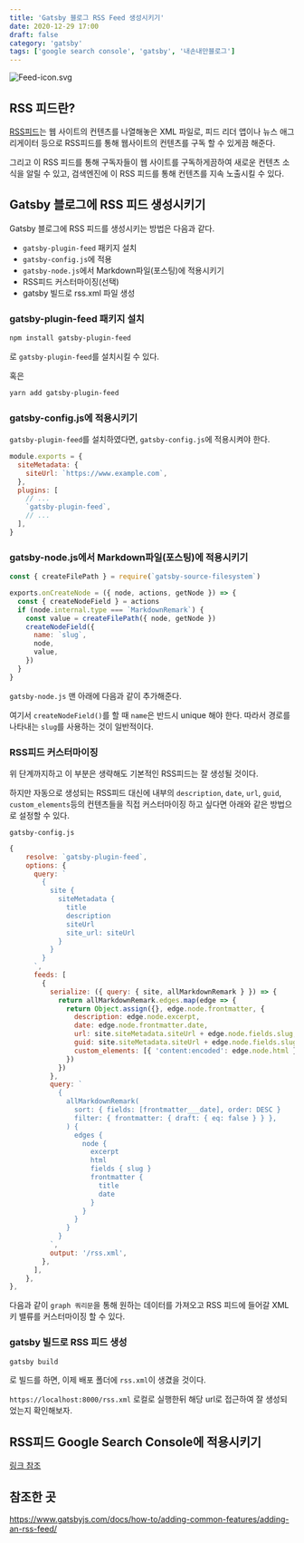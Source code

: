```yaml
---
title: 'Gatsby 블로그 RSS Feed 생성시키기'
date: 2020-12-29 17:00
draft: false
category: 'gatsby'
tags: ['google search console', 'gatsby', '내손내만블로그']
---
```


![Feed-icon.svg](https://upload.wikimedia.org/wikipedia/commons/thumb/4/43/Feed-icon.svg/300px-Feed-icon.svg.png)

## RSS 피드란?

[RSS피드](https://en.wikipedia.org/wiki/RSS)는 웹 사이트의 컨텐츠를 나열해놓은 XML 파일로, 피드 리더 앱이나 뉴스 애그리게이터 등으로 RSS피드를 통해 웹사이트의 컨텐츠를 구독 할 수 있게끔 해준다.

그리고 이 RSS 피드를 통해 구독자들이 웹 사이트를 구독하게끔하여 새로운 컨텐츠 소식을 알릴 수 있고, 검색엔진에 이 RSS 피드를 통해 컨텐츠를 지속 노출시킬 수 있다.

## Gatsby 블로그에 RSS 피드 생성시키기

Gatsby 블로그에 RSS 피드를 생성시키는 방법은 다음과 같다.

- `gatsby-plugin-feed` 패키지 설치
- `gatsby-config.js`에 적용
- `gatsby-node.js`에서 Markdown파일(포스팅)에 적용시키기
- RSS피드 커스터마이징(선택)
- gatsby 빌드로 rss.xml 파일 생성

### gatsby-plugin-feed 패키지 설치

```bash
npm install gatsby-plugin-feed
```

로 `gatsby-plugin-feed`를 설치시킬 수 있다.

혹은

```bash
yarn add gatsby-plugin-feed
```

### gatsby-config.js에 적용시키기

`gatsby-plugin-feed`를 설치하였다면, `gatsby-config.js`에 적용시켜야 한다.

```js
module.exports = {
  siteMetadata: {
    siteUrl: `https://www.example.com`,
  },
  plugins: [
    // ...
    `gatsby-plugin-feed`,
    // ...
  ],
}
```

### gatsby-node.js에서 Markdown파일(포스팅)에 적용시키기

```js
const { createFilePath } = require(`gatsby-source-filesystem`)

exports.onCreateNode = ({ node, actions, getNode }) => {
  const { createNodeField } = actions
  if (node.internal.type === `MarkdownRemark`) {
    const value = createFilePath({ node, getNode })
    createNodeField({
      name: `slug`,
      node,
      value,
    })
  }
}
```

`gatsby-node.js` 맨 아래에 다음과 같이 추가해준다.

여기서 `createNodeField()`를 할 때 `name`은 반드시 unique 해야 한다. 따라서 경로를 나타내는 `slug`를 사용하는 것이 일반적이다.

### RSS피드 커스터마이징

위 단계까지하고 이 부분은 생략해도 기본적인 RSS피드는 잘 생성될 것이다.

하지만 자동으로 생성되는 RSS피드 대신에 내부의 `description`, `date`, `url`, `guid`, `custom_elements`등의 컨텐츠들을 직접 커스터마이징 하고 싶다면 아래와 같은 방법으로 설정할 수 있다.

`gatsby-config.js`

```js
{
    resolve: `gatsby-plugin-feed`,
    options: {
      query: `
        {
          site {
            siteMetadata {
              title
              description
              siteUrl
              site_url: siteUrl
            }
          }
        }
      `,
      feeds: [
        {
          serialize: ({ query: { site, allMarkdownRemark } }) => {
            return allMarkdownRemark.edges.map(edge => {
              return Object.assign({}, edge.node.frontmatter, {
                description: edge.node.excerpt,
                date: edge.node.frontmatter.date,
                url: site.siteMetadata.siteUrl + edge.node.fields.slug,
                guid: site.siteMetadata.siteUrl + edge.node.fields.slug,
                custom_elements: [{ 'content:encoded': edge.node.html }],
              })
            })
          },
          query: `
            {
              allMarkdownRemark(
                sort: { fields: [frontmatter___date], order: DESC }
                filter: { frontmatter: { draft: { eq: false } } },
              ) {
                edges {
                  node {
                    excerpt
                    html
                    fields { slug }
                    frontmatter {
                      title
                      date
                    }
                  }
                }
              }
            }
          `,
          output: '/rss.xml',
        },
      ],
    },
},
```

다음과 같이 `graph 쿼리문`을 통해 원하는 데이터를 가져오고 RSS 피드에 들어갈 XML 키 밸류를 커스터마이징 할 수 있다.

### gatsby 빌드로 RSS 피드 생성

```bash
gatsby build
```

로 빌드를 하면, 이제 배포 폴더에 `rss.xml`이 생겼을 것이다.

`https://localhost:8000/rss.xml` 로컬로 실행한뒤 해당 url로 접근하여 잘 생성되었는지 확인해보자.

## RSS피드 Google Search Console에 적용시키기

[링크 참조](<https://ha-young.github.io/2020/frontend/Google-site%EA%B2%80%EC%83%89%EC%97%94%EC%A7%84%EC%97%90%EB%85%B8%EC%B6%9C%EC%8B%9C%ED%82%A4%EA%B8%B0/2020-12-30-%EC%82%AC%EC%9D%B4%ED%8A%B8%EB%A5%BC-Google-%EA%B2%80%EC%83%89%EC%97%94%EC%A7%84%EC%97%90-%EB%85%B8%EC%B6%9C%EC%8B%9C%ED%82%A4%EA%B8%B0-(SEO-%ED%96%A5%EC%83%81)/#%EC%B6%94%EA%B0%80-:-RSS%EB%A5%BC-Google-Search-Console%EC%97%90-%EB%93%B1%EB%A1%9D%ED%95%98%EA%B8%B0>)

## 참조한 곳

https://www.gatsbyjs.com/docs/how-to/adding-common-features/adding-an-rss-feed/
